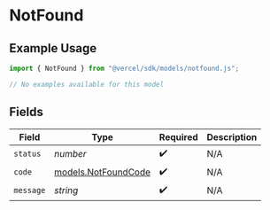 # NotFound

## Example Usage

```typescript
import { NotFound } from "@vercel/sdk/models/notfound.js";

// No examples available for this model
```

## Fields

| Field                                            | Type                                             | Required                                         | Description                                      |
| ------------------------------------------------ | ------------------------------------------------ | ------------------------------------------------ | ------------------------------------------------ |
| `status`                                         | *number*                                         | :heavy_check_mark:                               | N/A                                              |
| `code`                                           | [models.NotFoundCode](../models/notfoundcode.md) | :heavy_check_mark:                               | N/A                                              |
| `message`                                        | *string*                                         | :heavy_check_mark:                               | N/A                                              |